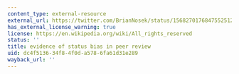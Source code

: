 ```yaml
---
content_type: external-resource
external_url: https://twitter.com/BrianNosek/status/1568270176847552512
has_external_license_warning: true
license: https://en.wikipedia.org/wiki/All_rights_reserved
status: ''
title: evidence of status bias in peer review
uid: dc4f5136-34f8-4f0d-a578-6fa61d31e289
wayback_url: ''
---
```

